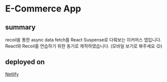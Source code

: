 # E-Commerce App

## summary

recoil을 통한 async data fetch를 React Suspense로 다뤄보는 이커머스 앱입니다.
React와 Recoil를 연습하기 위한 동기로 제작하였습니다.
(모바일 보기로 봐주세요 😉)

## deployed on

[Netlify](https://react-recoil-shop.netlify.app/)
